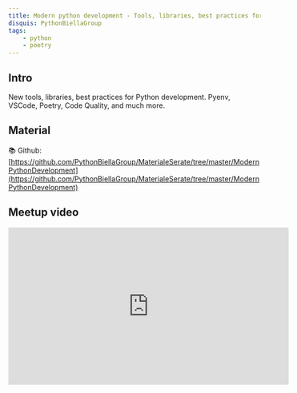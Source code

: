 ```yaml
---
title: Modern python development - Tools, libraries, best practices for developing in Python
disquis: PythonBiellaGroup
tags:
    - python
    - poetry
---
```


## Intro

New tools, libraries, best practices for Python development.
Pyenv, VSCode, Poetry, Code Quality, and much more.

## Material

📚 Github:
[https://github.com/PythonBiellaGroup/MaterialeSerate/tree/master/ModernPythonDevelopment](https://github.com/PythonBiellaGroup/MaterialeSerate/tree/master/ModernPythonDevelopment)

## Meetup video

<iframe width="560" height="315" src="https://www.youtube.com/embed/tFVlX2FZeW0" title="YouTube video player" frameborder="0" allow="accelerometer; autoplay; clipboard-write; encrypted-media; gyroscope; picture-in-picture; web-share" allowfullscreen></iframe>
